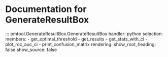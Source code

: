# Documentation for GenerateResultBox

::: pmtool.GenerateResultBox.GenerateResultBox
    handler: python
    selection:
      members:
        - get_optimal_threshold
        - get_results
        - get_stats_with_ci
        - plot_roc_auc_ci
        - print_confusion_matrix
    rendering:
      show_root_heading: false
      show_source: false